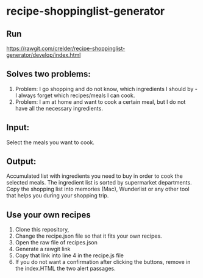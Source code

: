 # recipe-shoppinglist-generator

## Run
https://rawgit.com/crelder/recipe-shoppinglist-generator/develop/index.html

## Solves two problems:
1. Problem: I go shopping and do not know, which ingredients I should by - I always forget which recipes/meals I can cook.
2. Problem: I am at home and want to cook a certain meal, but I do not have all the necessary ingredients.

## Input:
Select the meals you want to cook.

## Output:
Accumulated list with ingredients you need to buy in order to cook the selected meals. 
The ingredient list is sorted by supermarket departments.
Copy the shopping list into memories (Mac), Wunderlist or any other tool that helps you during your shopping trip.

## Use your own recipes
1. Clone this repository,
2. Change the recipe.json file so that it fits your own recipes.
2. Open the raw file of recipes.json
2. Generate a rawgit link
3. Copy that link into line 4 in the recipe.js file
3. If you do not want a confirmation after clicking the buttons, remove in the index.HTML the two alert passages.
